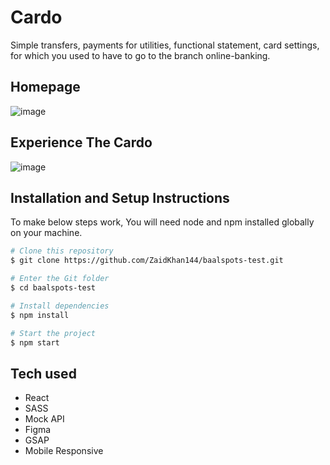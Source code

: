 # Cardo

Simple transfers, payments for utilities, functional statement, card settings, for which you used to have to go to the branch online-banking.

## Homepage

![image](https://i.postimg.cc/RhxcjMkq/Baal-Spots-Test.png)

## Experience The Cardo

![image](https://i.postimg.cc/NFtHddXH/Baal-Spots-Test-1.png)

## Installation and Setup Instructions

To make below steps work, You will need node and npm installed globally on your machine.

```bash
# Clone this repository
$ git clone https://github.com/ZaidKhan144/baalspots-test.git

# Enter the Git folder
$ cd baalspots-test

# Install dependencies
$ npm install

# Start the project
$ npm start
```

## Tech used
- React
- SASS
- Mock API
- Figma
- GSAP
- Mobile Responsive



